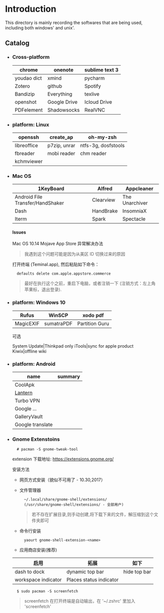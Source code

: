 # Introduction

This directory is mainly recording the softwares that are being used, including both windows' and unix'.

## Catalog

- ### Cross-platform

    chrome|onenote|sublime text 3
    ---|---|---
    youdao dict|xmind|pycharm
    Zotero|github|Spotify
    Bandizip|Everything|texlive    
    openshot|Google Drive|Icloud Drive
    PDFelement|Shadowsocks|RealVNC
    
- ### platform: Linux

    openssh|create_ap|oh-my-zsh
    ---|---|---
    libreoffice|p7zip, unrar|ntfs-3g, dosfstools
    fbreader|mobi reader|chm reader
    kchmviewer||

- ### Mac OS

    1KeyBoard|Alfred|Appcleaner
    ---|---|---
    Android File Transfer/HandShaker|Clearview|The Unarchiver
    Dash|HandBrake|InsomniaX
    Iterm|Spark|Spectacle

    #### Issues

    Mac OS 10.14 Mojave App Store 异常解决办法
    > 我遇到这个问题可能是因为从美区 ID 切换过来的原因

    打开终端 (Teminal.app), 然后粘贴如下命令：

        defaults delete com.apple.appstore.commerce
    > 最好在执行这个之前，重启下电脑，或者注销一下 (注销方式：左上角苹果标，退出登录).

- ### platform: Windows 10

    Rufus|WinSCP|xodo pdf
    ---|---|---
    MagicEXIF|sumatraPDF|Partition Guru

    可选

    System Update|Thinkpad only
    iTools|sync for apple product
    Kiwix|offline wiki

- ### platform: Android

    name|summary
    ---|---
    CoolApk|
    [Lantern](https://github.com/getlantern/lantern)|
    Turbo VPN|
    Google ...|
    GalleryVault|
    Google translate|

- ### Gnome Extenstoins

        # pacman -S gnome-tweak-tool

    extension 下载地址: https://extensions.gnome.org/

    安装方法

    + 网页方式安装（貌似不可用了 - 10.30,2017）

    + 文件管理器

            ~/.local/share/gnome-shell/extensions/
            (/usr/share/gnome-shell/extensions/ - 全部用户)
        > 若不存在扩展目录,则手动创建,将下载下来的文件，解压缩到这个文件夹即可

    + 命令行安装

            yaourt gnome-shell-extension-<name>

    + 应用商店安装(推荐)

    启用|拓展|如下
    ---|---|---
    dash to dock|dynamic top bar|hide top bar|system-monitor
    workspace indicator|Places status indicator|

        $ sudo pacman -S screenfetch
    > screenfetch 在打开终端是自动输出，在 '~/.zshrc' 里加入 'screenfetch'
